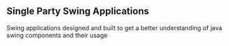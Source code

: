 ## Single Party Swing Applications

Swing applications designed and built to get a better understanding of java swing components and their usage